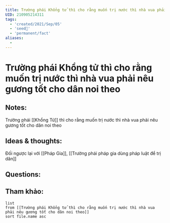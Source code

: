 ```yaml
---
title: Trường phái Khổng tử thì cho rằng muốn trị nước thì nhà vua phải nêu gương tốt cho dân noi theo
UID: 210905214311
tags:
  - 'created/2021/Sep/05'
  - 'seed🥜'
  - 'permanent/fact'
aliases:
  - 
---
```

# Trường phái Khổng tử thì cho rằng muốn trị nước thì nhà vua phải nêu gương tốt cho dân noi theo

## Notes:
Trường phái [[Khổng Tử]] thì cho rằng muốn trị nước thì nhà vua phải nêu gương tốt cho dân noi theo

## Ideas & thoughts:
Đối ngược lại với [[Pháp Gia]], [[Trường phái pháp gia dùng pháp luật để trị dân]]

## Questions:


## Tham khảo:
```dataview
list
from [[Trường phái Khổng tử thì cho rằng muốn trị nước thì nhà vua phải nêu gương tốt cho dân noi theo]]
sort file.name asc
```